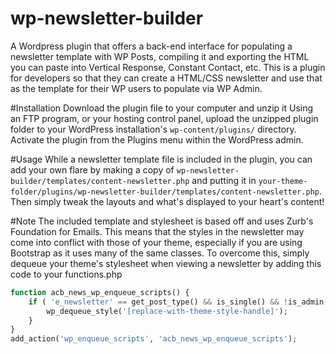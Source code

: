# wp-newsletter-builder
A Wordpress plugin that offers a back-end interface for populating a newsletter template with WP Posts, compiling it and exporting the HTML you can paste into Vertical Response, Constant Contact, etc. This is a plugin for developers so that they can create a HTML/CSS newsletter and use that as the template for their WP users to populate via WP Admin.

#Installation
Download the plugin file to your computer and unzip it
Using an FTP program, or your hosting control panel, upload the unzipped plugin folder to your WordPress installation's `wp-content/plugins/` directory.
Activate the plugin from the Plugins menu within the WordPress admin.

#Usage
While a newsletter template file is included in the plugin, you can add your own flare by making a copy of `wp-newsletter-builder/templates/content-newsletter.php` and putting it in `your-theme-folder/plugins/wp-newsletter-builder/templates/content-newsletter.php`. Then simply tweak the layouts and what's displayed to your heart's content!

#Note
The included template and stylesheet is based off and uses Zurb's Foundation for Emails. This means that the styles in the newsletter may come into conflict with those of your theme, especially if you are using Bootstrap as it uses many of the same classes. To overcome this, simply dequeue your theme's stylesheet when viewing a newsletter by adding this code to your functions.php


```php
function acb_news_wp_enqueue_scripts() {
	if ( 'e_newsletter' == get_post_type() && is_single() && !is_admin() ){
		wp_dequeue_style('[replace-with-theme-style-handle]');
	}
}
add_action('wp_enqueue_scripts', 'acb_news_wp_enqueue_scripts');
```
